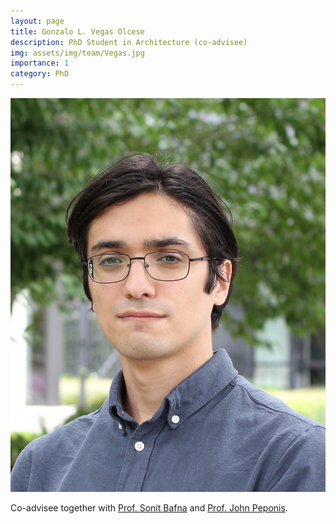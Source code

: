 ```yaml
---
layout: page
title: Gonzalo L. Vegas Olcese
description: PhD Student in Architecture (co-advisee)
img: assets/img/team/Vegas.jpg
importance: 1
category: PhD
---
```


<div class="profile"> 
<img src="assets/img/team/Vegas.jpg" class="img-fluid z-depth-1 rounded"/>
</div>

Co-advisee together with [Prof. Sonit Bafna](https://arch.gatech.edu/people/sonit-bafna) and [Prof. John Peponis](https://arch.gatech.edu/people/john-peponis).



